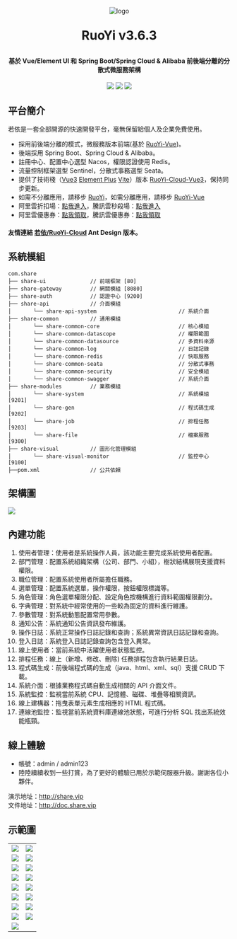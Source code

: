<p align="center">
	<img alt="logo" src="https://oscimg.oschina.net/oscnet/up-b99b286755aef70355a7084753f89cdb7c9.png">
</p>
<h1 align="center" style="margin: 30px 0 30px; font-weight: bold;">RuoYi v3.6.3</h1>
<h4 align="center">基於 Vue/Element UI 和 Spring Boot/Spring Cloud & Alibaba 前後端分離的分散式微服務架構</h4>
<p align="center">
	<a href="https://gitee.com/y_project/RuoYi-Cloud/stargazers"><img src="https://gitee.com/y_project/RuoYi-Cloud/badge/star.svg?theme=dark"></a>
	<a href="https://gitee.com/y_project/RuoYi-Cloud"><img src="https://img.shields.io/badge/RuoYi-v3.6.3-brightgreen.svg"></a>
	<a href="https://gitee.com/y_project/RuoYi-Cloud/blob/master/LICENSE"><img src="https://img.shields.io/github/license/mashape/apistatus.svg"></a>
</p>

## 平台簡介

若依是一套全部開源的快速開發平台，毫無保留給個人及企業免費使用。

* 採用前後端分離的模式，微服務版本前端(基於 [RuoYi-Vue](https://gitee.com/y_project/RuoYi-Vue))。
* 後端採用 Spring Boot、Spring Cloud & Alibaba。
* 註冊中心、配置中心選型 Nacos，權限認證使用 Redis。
* 流量控制框架選型 Sentinel，分散式事務選型 Seata。
* 提供了技術棧（[Vue3](https://v3.cn.vuejs.org) [Element Plus](https://element-plus.org/zh-CN) [Vite](https://cn.vitejs.dev)）版本 [RuoYi-Cloud-Vue3](https://github.com/yangzongzhuan/RuoYi-Cloud-Vue3)，保持同步更新。
* 如需不分離應用，請移步 [RuoYi](https://gitee.com/y_project/RuoYi)，如需分離應用，請移步 [RuoYi-Vue](https://gitee.com/y_project/RuoYi-Vue)
* 阿里雲折扣場：[點我進入](http://aly.share.vip)，騰訊雲秒殺場：[點我進入](http://txy.share.vip)&nbsp;&nbsp;
* 阿里雲優惠券：[點我領取](https://www.aliyun.com/minisite/goods?userCode=brki8iof&share_source=copy_link)，騰訊雲優惠券：[點我領取](https://cloud.tencent.com/redirect.php?redirect=1025&cps_key=198c8df2ed259157187173bc7f4f32fd&from=console)&nbsp;&nbsp;

#### 友情連結 [若依/RuoYi-Cloud](https://gitee.com/zhangmrit/share-cloud) Ant Design 版本。

## 系統模組

~~~
com.share     
├── share-ui              // 前端框架 [80]
├── share-gateway         // 網關模組 [8080]
├── share-auth            // 認證中心 [9200]
├── share-api             // 介面模組
│       └── share-api-system                          // 系統介面
├── share-common          // 通用模組
│       └── share-common-core                         // 核心模組
│       └── share-common-datascope                    // 權限範圍
│       └── share-common-datasource                   // 多資料來源
│       └── share-common-log                          // 日誌記錄
│       └── share-common-redis                        // 快取服務
│       └── share-common-seata                        // 分散式事務
│       └── share-common-security                     // 安全模組
│       └── share-common-swagger                      // 系統介面
├── share-modules         // 業務模組
│       └── share-system                              // 系統模組 [9201]
│       └── share-gen                                 // 程式碼生成 [9202]
│       └── share-job                                 // 排程任務 [9203]
│       └── share-file                                // 檔案服務 [9300]
├── share-visual          // 圖形化管理模組
│       └── share-visual-monitor                      // 監控中心 [9100]
├──pom.xml                // 公共依賴
~~~

## 架構圖

<img src="https://oscimg.oschina.net/oscnet/up-82e9722ecb846786405a904bafcf19f73f3.png"/>

## 內建功能

1.  使用者管理：使用者是系統操作人員，該功能主要完成系統使用者配置。
2.  部門管理：配置系統組織架構（公司、部門、小組），樹狀結構展現支援資料權限。
3.  職位管理：配置系統使用者所屬擔任職務。
4.  選單管理：配置系統選單，操作權限，按鈕權限標識等。
5.  角色管理：角色選單權限分配、設定角色按機構進行資料範圍權限劃分。
6.  字典管理：對系統中經常使用的一些較為固定的資料進行維護。
7.  參數管理：對系統動態配置常用參數。
8.  通知公告：系統通知公告資訊發布維護。
9.  操作日誌：系統正常操作日誌記錄和查詢；系統異常資訊日誌記錄和查詢。
10. 登入日誌：系統登入日誌記錄查詢包含登入異常。
11. 線上使用者：當前系統中活躍使用者狀態監控。
12. 排程任務：線上（新增、修改、刪除) 任務排程包含執行結果日誌。
13. 程式碼生成：前後端程式碼的生成（java、html、xml、sql）支援 CRUD 下載。
14. 系統介面：根據業務程式碼自動生成相關的 API 介面文件。
15. 系統監控：監視當前系統 CPU、記憶體、磁碟、堆疊等相關資訊。
16. 線上建構器：拖曳表單元素生成相應的 HTML 程式碼。
17. 連線池監控：監視當前系統資料庫連線池狀態，可進行分析 SQL 找出系統效能瓶頸。

## 線上體驗

- 帳號：admin / admin123  
- 陸陸續續收到一些打賞，為了更好的體驗已用於示範伺服器升級。謝謝各位小夥伴。

演示地址：http://share.vip  
文件地址：http://doc.share.vip

## 示範圖

<table>
    <tr>
        <td><img src="https://oscimg.oschina.net/oscnet/cd1f90be5f2684f4560c9519c0f2a232ee8.jpg"/></td>
        <td><img src="https://oscimg.oschina.net/oscnet/1cbcf0e6f257c7d3a063c0e3f2ff989e4b3.jpg"/></td>
    </tr>
    <tr>
        <td><img src="https://oscimg.oschina.net/oscnet/up-8074972883b5ba0622e13246738ebba237a.png"/></td>
        <td><img src="https://oscimg.oschina.net/oscnet/up-9f88719cdfca9af2e58b352a20e23d43b12.png"/></td>
    </tr>
    <tr>
        <td><img src="https://oscimg.oschina.net/oscnet/up-39bf2584ec3a529b0d5a3b70d15c9b37646.png"/></td>
        <td><img src="https://oscimg.oschina.net/oscnet/up-4148b24f58660a9dc347761e4cf6162f28f.png"/></td>
    </tr>
	<tr>
        <td><img src="https://oscimg.oschina.net/oscnet/up-b2d62ceb95d2dd9b3fbe157bb70d26001e9.png"/></td>
        <td><img src="https://oscimg.oschina.net/oscnet/up-d67451d308b7a79ad6819723396f7c3d77a.png"/></td>
    </tr>	 
    <tr>
        <td><img src="https://oscimg.oschina.net/oscnet/5e8c387724954459291aafd5eb52b456f53.jpg"/></td>
        <td><img src="https://oscimg.oschina.net/oscnet/644e78da53c2e92a95dfda4f76e6d117c4b.jpg"/></td>
    </tr>
	<tr>
        <td><img src="https://oscimg.oschina.net/oscnet/up-8370a0d02977eebf6dbf854c8450293c937.png"/></td>
        <td><img src="https://oscimg.oschina.net/oscnet/up-49003ed83f60f633e7153609a53a2b644f7.png"/></td>
    </tr>
	<tr>
        <td><img src="https://oscimg.oschina.net/oscnet/up-d4fe726319ece268d4746602c39cffc0621.png"/></td>
        <td><img src="https://oscimg.oschina.net/oscnet/up-c195234bbcd30be6927f037a6755e6ab69c.png"/></td>
    </tr>
	<tr>
        <td><img src="https://oscimg.oschina.net/oscnet/up-ece3fd37a3d4bb75a3926e905a3c5629055.png"/></td>
        <td><img src="https://oscimg.oschina.net/oscnet/up-92ffb7f3835855cff100fa0f754a6be0d99.png"/></td>
    </tr>
    <tr>
        <td><img src="https://oscimg.oschina.net/oscnet/up-ff9e3066561574aca73005c5730c6a41f15.png"/></td>
    </tr>
</table>
